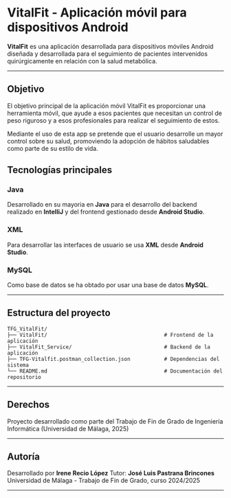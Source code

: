 # VitalFit - Aplicación móvil para dispositivos Android

**VitalFit** es una aplicación desarrollada para dispositivos móviles Android diseñada y desarrollada para el seguimiento de pacientes intervenidos quirúrgicamente en relación con la salud metabólica.

---

## Objetivo

El objetivo principal de la aplicación móvil VitalFit es proporcionar una herramienta móvil, que ayude a esos pacientes que necesitan un control de peso riguroso y a esos profesionales para realizar el seguimiento de estos.

Mediante el uso de esta app se pretende que el usuario desarrolle un mayor control sobre su salud, promoviendo la adopción de hábitos saludables como parte de su estilo de vida.

## Tecnologías principales

### Java
Desarrollado en su mayoria en **Java** para el desarrollo del backend realizado en **IntelliJ** y del frontend gestionado desde **Android Studio**.

### XML
Para desarrollar las interfaces de usuario se usa **XML** desde **Android Studio**.

### MySQL 
Como base de datos se ha obtado por usar una base de datos **MySQL**.

---

## Estructura del proyecto

```
TFG_VitalFit/
├── VitalFit/                                      # Frontend de la aplicación
├── VitalFit_Service/                              # Backend de la aplicación
├── TFG-Vitalfit.postman_collection.json           # Dependencias del sistema
└── README.md                                      # Documentación del repositorio
```

---

## Derechos

Proyecto desarrollado como parte del Trabajo de Fin de Grado de Ingeniería Informática (Universidad de Málaga, 2025)

---

## Autoría

Desarrollado por **Irene Recio López**
Tutor: **José Luis Pastrana Brincones**
Universidad de Málaga - Trabajo de Fin de Grado, curso 2024/2025

---